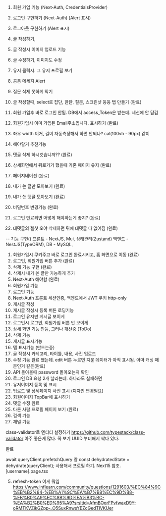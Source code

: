1. 회원 가입 기능 (Next-Auth, CredentialsProvider)
2. 로그인 구현하기 (Next-Auth) (Alert 표시)
3. 로그아웃 구현하기 (Alert 표시)
4. 글 작성하기,
5. 글 작성시 이미지 업로드 기능
6. 글 수정하기, 이미지도 수정
7. 유저 클릭시. 그 유저 프로필 보기
8. 공통 메세지 Alert
9. 질문 삭제 못하게 막기
10. 글 작성할때, select로 잡단, 한탄, 질문, 스크린샷 등등 탭 만들기 (완료)
11. 회원 가입후 바로 로그인 안됨. DB에서 access_Token은 받는데. 세션에 안 담김
12. 회원가입시 이미 가입된 Email주소입니다. 표시하기 (완료)
13. 좌우 width 이거, 길이 자동측정해서 하면 안되나? cal(100vh - 90px) 같이

14. 해야할거 추천기능
15. 댓글 삭제 하시겟습니까?? (완료)
16. 상세화면에서 뒤로가기 했을때 기존 페이지 유지 (완료)
17. 페이지네이션 (완료)
18. 내가 쓴 글만 모아보기 (완료)
19. 내가 쓴 댓글 모아보기 (완료)
20. 비밀번호 변경기능 (완료)
21. 로그인 만료되면 어떻게 해야하는게 좋지? (완료)
22. 대댓글의 젤첫 오야 삭제하면 뒤에 대댓글 다 없어짐 (완료)

-- 기능 구현()
프론트 - NextJS, Mui, 상태관리(Zustand)
백엔드 - NestJS(TypeORM),
DB - MySQL,

1. 회원가입시 쿠키주고 바로 로그인 완료시키고, 홈 화면으로 이동 (완료)
2. 로그인, 회원가입 버튼 추가 (완료)
3. 삭제 기능 구현 (완료)
4. 삭제시 내가 쓴 글만 가능하게 추가
5. Next-Auth 해야함 (완료)
6. 회원가입 기능
7. 로그인 기능
8. Next-Auth 프론트 세션인증, 백엔드에서 JWT 쿠키 http-only
9. 게시글 작성
10. 게시글 작성시 등록 버튼 로딩기능
11. 로그인 유저만 게시글 보이게
12. 로그인시 로그인, 회원가입 버튼 안 보이게
13. 상세 화면 기능 만듬, 그러나 개선중 (ToDo)
14. 삭제 기능
15. 게시글 표시기능
16. 탭 표시기능 (만드는중)
17. 글 작성시 카테고리, 타이틀, 내용, 사진 업로드
18. 수정 기능 완료 했는데. edit 버튼 누르면 지운 데이터가 아직 표시됨. 아마 캐싱 때문인거 같은(완료)
19. API 돌아올때 password 돌아오는지 확인
20. 로그인 DB 요청 2개 날리는데. 하나라도 실패하면
21. 유저이미지 등록 및 표시
22. 업로드 및 상세페이지 사진 표시 (디자인 변경필요)
23. 회원이미지 TopBar에 표시하기
24. 댓글 수정 완료
25. 다른 사람 프로필 페이지 보기 (완료)
26. 검색 기능
27. 채널 기능

class-validator로 엔티티 설정하기
https://github.com/typestack/class-validator
아주 좋은게 많다. 꼭 보기 UUID 부터해서 싹다 있다.

완료

await queryClient.prefetchQuery 랑 const dehydratedState = dehydrate(queryClient);
사용해서 프로필 하기. Next15 참조. [username].page.tsx

5. refresh-token 이게 뭐임
   https://www.inflearn.com/community/questions/1291603/%EC%84%9C%EB%B2%84-%EB%A1%9C%EA%B7%B8%EC%9D%B8-%EB%B0%A9%EC%8B%9D%EA%B3%BC-%EA%B2%B0%ED%95%A9?srsltid=AfmBOorFPvfwaxD9Y-oRMTKVZikGZpp-_O5SuxRnwsYEZcGedTIVKUer
